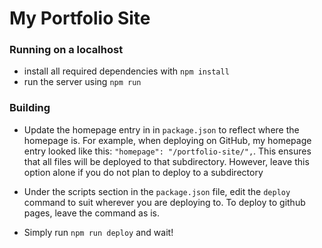 # My Portfolio Site

### Running on a localhost
- install all required dependencies with `npm install`
- run the server using `npm run`

### Building
- Update the homepage entry in in `package.json` to reflect where the homepage is. For example, when deploying on GitHub, my homepage  entry looked like this: `"homepage": "/portfolio-site/",`.
This ensures that all files will be deployed to that subdirectory. However, leave this option alone if you do not plan to deploy to a subdirectory

- Under the scripts section in the `package.json` file, edit the `deploy` command to suit wherever you are deploying to. To deploy to github pages, leave the command as is.

- Simply run `npm run deploy` and wait!